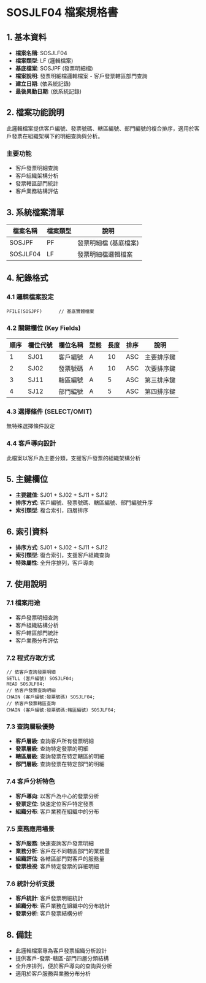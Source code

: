 # SOSJLF04 檔案規格書

## 1. 基本資料
- **檔案名稱**: SOSJLF04
- **檔案類型**: LF (邏輯檔案)
- **基底檔案**: SOSJPF (發票明細檔)
- **檔案說明**: 發票明細檔邏輯檔案 - 客戶發票轄區部門查詢
- **建立日期**: (依系統記錄)
- **最後異動日期**: (依系統記錄)

## 2. 檔案功能說明
此邏輯檔案提供客戶編號、發票號碼、轄區編號、部門編號的複合排序，適用於客戶發票在組織架構下的明細查詢與分析。

### 主要功能
- 客戶發票明細查詢
- 客戶組織架構分析
- 發票轄區部門統計
- 客戶業務結構評估

## 3. 系統檔案清單
| 檔案名稱 | 檔案類型 | 說明 |
|----------|----------|------|
| SOSJPF | PF | 發票明細檔 (基底檔案) |
| SOSJLF04 | LF | 發票明細檔邏輯檔案 |

## 4. 紀錄格式

### 4.1 邏輯檔案設定
```
PFILE(SOSJPF)      // 基底實體檔案
```

### 4.2 關鍵欄位 (Key Fields)
| 順序 | 欄位代號 | 欄位名稱 | 型態 | 長度 | 排序 | 說明 |
|------|----------|----------|------|------|------|------|
| 1 | SJ01 | 客戶編號 | A | 10 | ASC | 主要排序鍵 |
| 2 | SJ02 | 發票號碼 | A | 10 | ASC | 次要排序鍵 |
| 3 | SJ11 | 轄區編號 | A | 5 | ASC | 第三排序鍵 |
| 4 | SJ12 | 部門編號 | A | 5 | ASC | 第四排序鍵 |

### 4.3 選擇條件 (SELECT/OMIT)
無特殊選擇條件設定

### 4.4 客戶導向設計
此檔案以客戶為主要分類，支援客戶發票的組織架構分析

## 5. 主鍵欄位
- **主要鍵值**: SJ01 + SJ02 + SJ11 + SJ12
- **排序方式**: 客戶編號、發票號碼、轄區編號、部門編號升序
- **索引類型**: 複合索引，四層排序

## 6. 索引資料
- **排序方式**: SJ01 + SJ02 + SJ11 + SJ12
- **索引類型**: 復合索引，支援客戶組織查詢
- **特殊屬性**: 全升序排列，客戶導向

## 7. 使用說明

### 7.1 檔案用途
- 客戶發票明細查詢
- 客戶組織結構分析
- 客戶轄區部門統計
- 客戶業務分布評估

### 7.2 程式存取方式
```rpg
// 依客戶查詢發票明細
SETLL (客戶編號) SOSJLF04;
READ SOSJLF04;
// 依客戶發票查詢明細
CHAIN (客戶編號:發票號碼) SOSJLF04;
// 依客戶發票轄區查詢
CHAIN (客戶編號:發票號碼:轄區編號) SOSJLF04;
```

### 7.3 查詢層級優勢
- **客戶層級**: 查詢客戶所有發票明細
- **發票層級**: 查詢特定發票的明細
- **轄區層級**: 查詢發票在特定轄區的明細
- **部門層級**: 查詢發票在特定部門的明細

### 7.4 客戶分析特色
- **客戶導向**: 以客戶為中心的發票分析
- **發票定位**: 快速定位客戶特定發票
- **組織分布**: 客戶業務在組織中的分布

### 7.5 業務應用場景
- **客戶服務**: 快速查詢客戶發票明細
- **業務分析**: 客戶在不同轄區部門的業務量
- **組織評估**: 各轄區部門對客戶的服務量
- **發票檢視**: 客戶特定發票的詳細明細

### 7.6 統計分析支援
- **客戶統計**: 客戶發票明細統計
- **組織分布**: 客戶業務在組織中的分布統計
- **發票分析**: 客戶發票結構分析

## 8. 備註
- 此邏輯檔案專為客戶發票組織分析設計
- 提供客戶-發票-轄區-部門四層分類結構
- 全升序排列，便於客戶導向的查詢與分析
- 適用於客戶服務與業務分布分析 